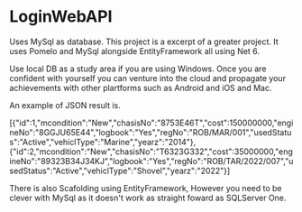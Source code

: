 # LoginWebAPI
Uses MySql as database. This project is a excerpt of a greater project. It uses Pomelo and MySql alongside EntityFramework all using Net 6.

Use local DB as a study area if you are using Windows.
Once you are confident with yourself you can venture into  the cloud and propagate your achievements with other plartforms such as Android and iOS and Mac.

An example of JSON result is.

[{"id":1,"mcondition":"New","chasisNo":"8753E46T","cost":150000000,"engineNo":"8GGJU65E44","logbook":"Yes","regNo":"ROB/MAR/001","usedStatus":"Active","vehiclType":"Marine","yearz":"2014"},{"id":2,"mcondition":"New","chasisNo":"T6323G332","cost":35000000,"engineNo":"89323B34J34KJ","logbook":"Yes","regNo":"ROB/TAR/2022/007","usedStatus":"Active","vehiclType":"Shovel","yearz":"2022"}]

There is also Scafolding using EntityFramework, However you need to be clever with MySql as it doesn't work as straight foward as SQLServer One.
